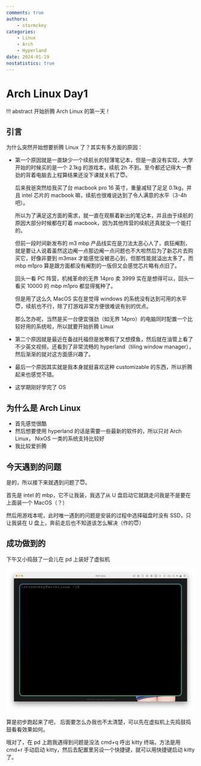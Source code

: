 ```yaml
---
comments: true
authors:
    - stormckey
categories:
    - Linux
    - Arch
    - Hyperland
date: 2024-01-19
nostatistics: true
---
```


# Arch Linux Day1

!!! abstract
    开始折腾 Arch Linux 的第一天！

<!-- more -->

## 引言

为什么突然开始想要折腾 Linux 了？其实有多方面的原因：

-   第一个原因就是一直缺少一个续航长的轻薄笔记本，但是一直没有实现，大学开始的时候买的是一个 2.1kg 的游戏本，续航 2h 不到。至今都还记得大一费劲的背着电脑去上程算结果还没下课就关机了😇。

    后来我爸突然给我买了台 macbook pro 16 英寸，重量减轻了足足 0.1kg，并且 intel 芯片的 macbook 嘛，续航也很难说达到了令人满意的水平（3-4h 吧）。

    所以为了满足这方面的需求，就一直在观察着新出的笔记本，并且由于续航的原因大部分时候都在盯着 macbook，因为其他阵营的续航还真就没一个能打的。

    但前一段时间新发布的 m3 mbp 产品线实在是刀法太恶心人了，疯狂阉割，就是要让人说着虽然这边阉一点那边阉一点问题也不大啦然后为了新芯片去购买它，好像非要到 m3max 才能感觉没被恶心到，但那性能就溢出太多了。而 mbp m1pro 算是跟方面都没有阉割的一版但又会感觉芯片略有点旧了。

    回头一看 PC 阵营，机械革命的无界 14pro 卖 3999 实在是想得可以，回头一看买 10000 的 mbp m1pro 都显得冤种了。

    但是用了这么久 MacOS 实在是觉得 windows 的系统没有达到可用的水平😇，续航也不行，除了打游戏非常方便很难说有别的优点。

    那么怎办呢，当然是买一台便宜强劲（如无界 14pro）的电脑同时配置一个比较好用的系统啦，所以就要开始折腾 Linux
-   第二个原因就是最近在备战托福但是放寒假了又想摸鱼，然后就在油管上看了不少英文视频，还看到了非常流畅的 hyperland（tiling window manager），然后渐渐的就对这方面感兴趣了。
-   最后一个原因其实就是我本身就挺喜欢这种 customizable 的东西，所以折腾起来也感觉不错。
-   这学期刚好学完了 OS

## 为什么是 Arch Linux

-   首先感觉很酷
-   然后想要使用 hyperland 的话是需要一些最新的软件的，所以只对 Arch Linux， NixOS 一类的系统支持比较好
-   我比较爱折腾

## 今天遇到的问题

是的，所以接下来就遇到问题了😇。

首先是 intel 的 mbp，它不让我装，我选了从 U 盘启动它就跳走问我是不是要在上面装一个 MacOS（？）

然后用游戏本呢，此时唯一遇到的问题是安装的过程中选择磁盘时没有 SSD，只让我装在 U 盘上，奔前走后也不知道该怎么解决（作的😇）

## 成功做到的

下午又小捣鼓了一会儿在 pd 上装好了虚拟机

![](images/arch_day1/image.png)

算是初步跑起来了吧， 后面要怎么办我也不太清楚，可以先在虚拟机上先捣鼓捣鼓看看效果如何。

哦对了，在 pd 上跑我遇得到问题是没法 cmd+q 呼出 kitty 终端，方法是用 cmd+r 手动启动 kitty，然后去配置里另设一个快捷键，就可以用快捷键启动 kitty 了。




